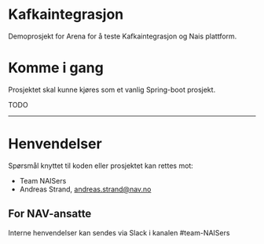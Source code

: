 Kafkaintegrasjon
================

Demoprosjekt for Arena for å teste Kafkaintegrasjon og Nais plattform.

# Komme i gang

Prosjektet skal kunne kjøres som et vanlig Spring-boot prosjekt.

TODO

---

# Henvendelser

Spørsmål knyttet til koden eller prosjektet kan rettes mot:

* Team NAISers  
* Andreas Strand, andreas.strand@nav.no  

## For NAV-ansatte

Interne henvendelser kan sendes via Slack i kanalen #team-NAISers  
